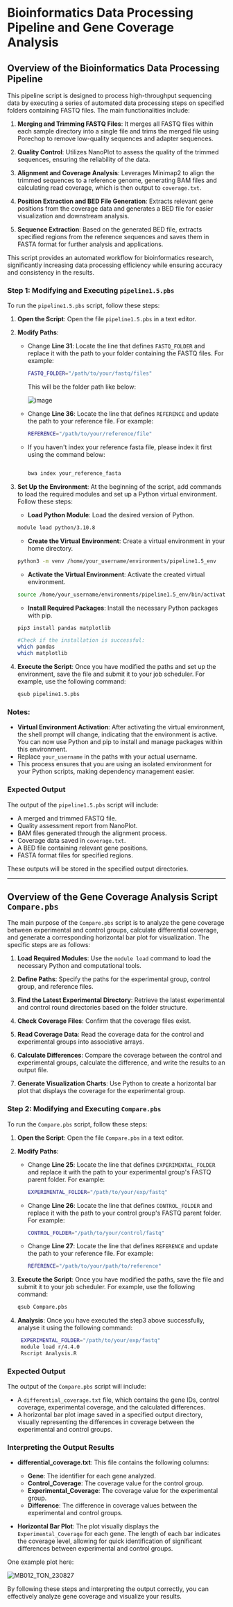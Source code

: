 
# Bioinformatics Data Processing Pipeline and Gene Coverage Analysis

## Overview of the Bioinformatics Data Processing Pipeline

This pipeline script is designed to process high-throughput sequencing data by executing a series of automated data processing steps on specified folders containing FASTQ files. The main functionalities include:

1. **Merging and Trimming FASTQ Files**: It merges all FASTQ files within each sample directory into a single file and trims the merged file using Porechop to remove low-quality sequences and adapter sequences.

2. **Quality Control**: Utilizes NanoPlot to assess the quality of the trimmed sequences, ensuring the reliability of the data.

3. **Alignment and Coverage Analysis**: Leverages Minimap2 to align the trimmed sequences to a reference genome, generating BAM files and calculating read coverage, which is then output to `coverage.txt`.

4. **Position Extraction and BED File Generation**: Extracts relevant gene positions from the coverage data and generates a BED file for easier visualization and downstream analysis.

5. **Sequence Extraction**: Based on the generated BED file, extracts specified regions from the reference sequences and saves them in FASTA format for further analysis and applications.

This script provides an automated workflow for bioinformatics research, significantly increasing data processing efficiency while ensuring accuracy and consistency in the results.

### Step 1: Modifying and Executing `pipeline1.5.pbs`

To run the `pipeline1.5.pbs` script, follow these steps:

1. **Open the Script**: Open the file `pipeline1.5.pbs` in a text editor.

2. **Modify Paths**:
    - Change **Line 31**: Locate the line that defines `FASTQ_FOLDER` and replace it with the path to your folder containing the FASTQ files. For example:
      ```bash
      FASTQ_FOLDER="/path/to/your/fastq/files"
      ```
      This will be the folder path like below:
      
      ![image](https://github.com/user-attachments/assets/9cfb1d87-747c-4e3d-8f47-ec78c661b40b)

    - Change **Line 36**: Locate the line that defines `REFERENCE` and update the path to your reference file. For example:
      ```bash
      REFERENCE="/path/to/your/reference/file"
      ```
    - If you haven't index your reference fasta file, please index it first using the command below:
      ```bash
      
      bwa index your_reference_fasta
      
      ```

3. **Set Up the Environment**: At the beginning of the script, add commands to load the required modules and set up a Python virtual environment. Follow these steps:

    - **Load Python Module**: Load the desired version of Python.
    ```bash
    module load python/3.10.8
    ```

    - **Create the Virtual Environment**: Create a virtual environment in your home directory.
    ```bash
    python3 -m venv /home/your_username/environments/pipeline1.5_env
    ```

    - **Activate the Virtual Environment**: Activate the created virtual environment.
    ```bash
    source /home/your_username/environments/pipeline1.5_env/bin/activate
    ```

    - **Install Required Packages**: Install the necessary Python packages with pip.
    ```bash
    pip3 install pandas matplotlib

    #Check if the installation is successful:
    which pandas
    which matplotlib
    ```

4. **Execute the Script**: Once you have modified the paths and set up the environment, save the file and submit it to your job scheduler. For example, use the following command:
    ```bash
    qsub pipeline1.5.pbs
    ```

### Notes:
- **Virtual Environment Activation**: After activating the virtual environment, the shell prompt will change, indicating that the environment is active. You can now use Python and pip to install and manage packages within this environment.
- Replace `your_username` in the paths with your actual username.
- This process ensures that you are using an isolated environment for your Python scripts, making dependency management easier.

### Expected Output

The output of the `pipeline1.5.pbs` script will include:
- A merged and trimmed FASTQ file.
- Quality assessment report from NanoPlot.
- BAM files generated through the alignment process.
- Coverage data saved in `coverage.txt`.
- A BED file containing relevant gene positions.
- FASTA format files for specified regions.

These outputs will be stored in the specified output directories.

---


## Overview of the Gene Coverage Analysis Script `Compare.pbs`

The main purpose of the `Compare.pbs` script is to analyze the gene coverage between experimental and control groups, calculate differential coverage, and generate a corresponding horizontal bar plot for visualization. The specific steps are as follows:

1. **Load Required Modules**: Use the `module load` command to load the necessary Python and computational tools.

2. **Define Paths**: Specify the paths for the experimental group, control group, and reference files.

3. **Find the Latest Experimental Directory**: Retrieve the latest experimental and control round directories based on the folder structure.

4. **Check Coverage Files**: Confirm that the coverage files exist.

5. **Read Coverage Data**: Read the coverage data for the control and experimental groups into associative arrays.

6. **Calculate Differences**: Compare the coverage between the control and experimental groups, calculate the difference, and write the results to an output file.

7. **Generate Visualization Charts**: Use Python to create a horizontal bar plot that displays the coverage for the experimental group.

### Step 2: Modifying and Executing `Compare.pbs`

To run the `Compare.pbs` script, follow these steps:

1. **Open the Script**: Open the file `Compare.pbs` in a text editor.

2. **Modify Paths**:
    - Change **Line 25**: Locate the line that defines `EXPERIMENTAL_FOLDER` and replace it with the path to your experimental group's FASTQ parent folder. For example:
      ```bash
      EXPERIMENTAL_FOLDER="/path/to/your/exp/fastq"
      ```
    - Change **Line 26**: Locate the line that defines `CONTROL_FOLDER` and replace it with the path to your control group's FASTQ parent folder. For example:
      ```bash
      CONTROL_FOLDER="/path/to/your/control/fastq"
      ```
    - Change **Line 27**: Locate the line that defines `REFERENCE` and update the path to your reference file. For example:
      ```bash
      REFERENCE="/path/to/your/path/to/reference"
      ```

3. **Execute the Script**: Once you have modified the paths, save the file and submit it to your job scheduler. For example, use the following command:
    ```bash
    qsub Compare.pbs
    ```

4. **Analysis**: Once you have executed the step3 above successfully, analyse it using the following command:
   ```bash
    EXPERIMENTAL_FOLDER="/path/to/your/exp/fastq"
    module load r/4.4.0
    Rscript Analysis.R
   ``` 
### Expected Output

The output of the `Compare.pbs` script will include:
- A `differential_coverage.txt` file, which contains the gene IDs, control coverage, experimental coverage, and the calculated differences.
- A horizontal bar plot image saved in a specified output directory, visually representing the differences in coverage between the experimental and control groups.

### Interpreting the Output Results

- **differential_coverage.txt**: This file contains the following columns:
  - **Gene**: The identifier for each gene analyzed.
  - **Control_Coverage**: The coverage value for the control group.
  - **Experimental_Coverage**: The coverage value for the experimental group.
  - **Difference**: The difference in coverage values between the experimental and control groups.

- **Horizontal Bar Plot**: The plot visually displays the `Experimental_Coverage` for each gene. The length of each bar indicates the coverage level, allowing for quick identification of significant differences between experimental and control groups.

One example plot here:

![MB012_TON_230827](https://github.com/user-attachments/assets/dd5642ff-acea-4fe5-8f42-68ad2fce68ae)


By following these steps and interpreting the output correctly, you can effectively analyze gene coverage and visualize your results.
